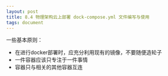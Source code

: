 ```yaml
---
layout: post
title: 8.4 物理架构云上部署 dock-compose.yml 文件编写与使用
tags: document
---
```


一些基本原则：
- 在进行docker部署时，应充分利用现有的镜像，不要随便造轮子
- 一件容器应该只专注于一件事情
- 容器只与相关的其他容器互连